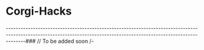 # Corgi-Hacks
--------------------------------------------------------------------------------------------------------------------------------------------------------------------### // To be added soon /-
